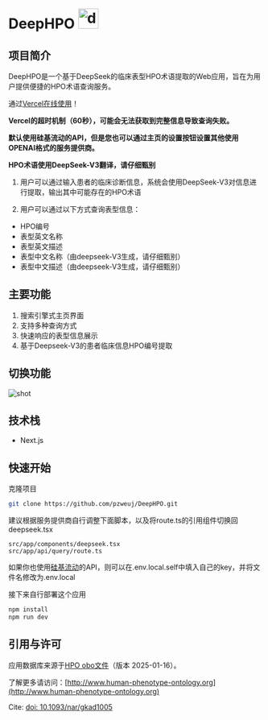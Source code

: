 # DeepHPO <img src="src/app/favicon.ico" alt="deephpo" width="40" height="40">

## 项目简介
DeepHPO是一个基于DeepSeek的临床表型HPO术语提取的Web应用，旨在为用户提供便捷的HPO术语查询服务。

通过[Vercel在线使用](https://deephpo.vercel.app/)！ 

**Vercel的超时机制（60秒），可能会无法获取到完整信息导致查询失败。**

**默认使用硅基流动的API，但是您也可以通过主页的设置按钮设置其他使用OPENAI格式的服务提供商。**

**HPO术语使用DeepSeek-V3翻译，请仔细甄别**

1. 用户可以通过输入患者的临床诊断信息，系统会使用DeepSeek-V3对信息进行提取，输出其中可能存在的HPO术语

2. 用户可以通过以下方式查询表型信息：
- HPO编号
- 表型英文名称
- 表型英文描述
- 表型中文名称（由deepseek-V3生成，请仔细甄别）
- 表型中文描述（由deepseek-V3生成，请仔细甄别）

## 主要功能
1. 搜索引擎式主页界面
2. 支持多种查询方式
3. 快速响应的表型信息展示
4. 基于Deepseek-V3的患者临床信息HPO编号提取

## 切换功能

![shot](shot.png)


## 技术栈
- Next.js

## 快速开始

克隆项目

```bash
git clone https://github.com/pzweuj/DeepHPO.git
```

建议根据服务提供商自行调整下面脚本，以及将route.ts的引用组件切换回deepseek.tsx

```
src/app/components/deepseek.tsx
src/app/api/query/route.ts
```

如果你也使用[硅基流动](https://cloud.siliconflow.cn/i/mHQgxhJC)的API，则可以在.env.local.self中填入自己的key，并将文件名修改为.env.local

接下来自行部署这个应用

```bash
npm install
npm run dev
```

## 引用与许可

应用数据库来源于[HPO obo文件](http://purl.obolibrary.org/obo/hp.obo)（版本 2025-01-16）。

了解更多请访问：[http://www.human-phenotype-ontology.org](http://www.human-phenotype-ontology.org)

Cite: [doi: 10.1093/nar/gkad1005](https://pmc.ncbi.nlm.nih.gov/articles/PMC10767975/)

